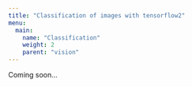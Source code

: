 ```yaml
---
title: "Classification of images with tensorflow2"
menu:
  main:
    name: "Classification"
    weight: 2
    parent: "vision"
---
```


Coming soon...
